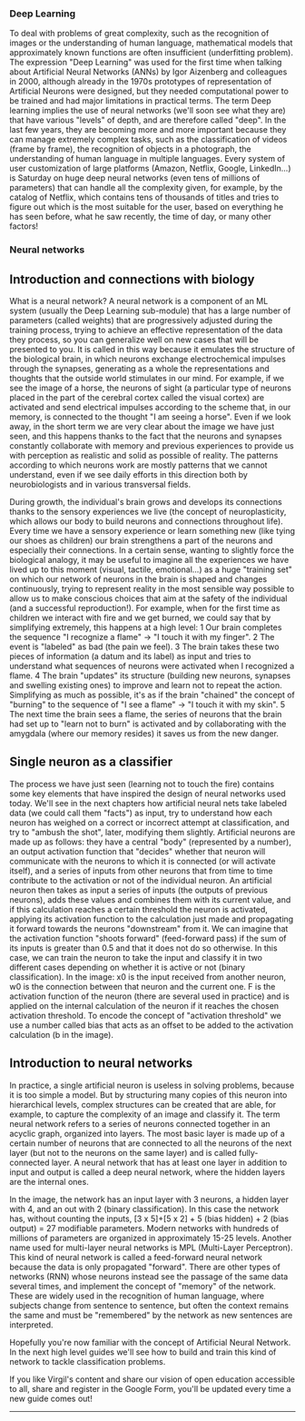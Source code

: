 ### Deep Learning
To deal with problems of great complexity, such as the recognition of images or the understanding of human language, mathematical models that approximately known functions are often insufficient (underfitting problem). The expression "Deep Learning" was used for the first time when talking about Artificial Neural Networks (ANNs) by Igor Aizenberg and colleagues in 2000, although already in the 1970s prototypes of representation of Artificial Neurons were designed, but they needed computational power to be trained and had major limitations in practical terms. The term Deep learning implies the use of neural networks (we'll soon see what they are) that have various "levels" of depth, and are therefore called "deep". In the last few years, they are becoming more and more important because they can manage extremely complex tasks, such as the classification of videos (frame by frame), the recognition of objects in a photograph, the understanding of human language in multiple languages. Every system of user customization of large platforms (Amazon, Netflix, Google, LinkedIn...) is Saturday on huge deep neural networks (even tens of millions of parameters) that can handle all the complexity given, for example, by the catalog of Netflix, which contains tens of thousands of titles and tries to figure out which is the most suitable for the user, based on everything he has seen before, what he saw recently, the time of day, or many other factors!


### Neural networks
## Introduction and connections with biology
What is a neural network? A neural network is a component of an ML system (usually the Deep Learning sub-module) that has a large number of parameters (called weights) that are progressively adjusted during the training process, trying to achieve an effective representation of the data they process, so you can generalize well on new cases that will be presented to you. It is called in this way because it emulates the structure of the biological brain, in which neurons exchange electrochemical impulses through the synapses, generating as a whole the representations and thoughts that the outside world stimulates in our mind. For example, if we see the image of a horse, the neurons of sight (a particular type of neurons placed in the part of the cerebral cortex called the visual cortex) are activated and send electrical impulses according to the scheme that, in our memory, is connected to the thought "I am seeing a horse". Even if we look away, in the short term we are very clear about the image we have just seen, and this happens thanks to the fact that the neurons and synapses constantly collaborate with memory and previous experiences to provide us with perception as realistic and solid as possible of reality. The patterns according to which neurons work are mostly patterns that we cannot understand, even if we see daily efforts in this direction both by neurobiologists and in various transversal fields.


During growth, the individual's brain grows and develops its connections thanks to the sensory experiences we live (the concept of neuroplasticity, which allows our body to build neurons and connections throughout life). Every time we have a sensory experience or learn something new (like tying our shoes as children) our brain strengthens a part of the neurons and especially their connections. In a certain sense, wanting to slightly force the biological analogy, it may be useful to imagine all the experiences we have lived up to this moment (visual, tactile, emotional...) as a huge "training set" on which our network of neurons in the brain is shaped and changes continuously, trying to represent reality in the most sensible way possible to allow us to make conscious choices that aim at the safety of the individual (and a successful reproduction!).
For example, when for the first time as children we interact with fire and we get burned, we could say that by simplifying extremely, this happens at a high level:
1 Our brain completes the sequence "I recognize a flame" -> "I touch it with my finger".
2 The event is "labeled" as bad (the pain we feel).
3 The brain takes these two pieces of information (a datum and its label) as input and tries to understand what sequences of neurons were activated when I recognized a flame.
4 The brain "updates" its structure (building new neurons, synapses and swelling existing ones) to improve and learn not to repeat the action.
Simplifying as much as possible, it's as if the brain "chained" the concept of "burning" to the sequence of "I see a flame" -> "I touch it with my skin".
5 The next time the brain sees a flame, the series of neurons that the brain had set up to "learn not to burn" is activated and by collaborating with the amygdala (where our memory resides) it saves us from the new danger.



## Single neuron as a classifier
The process we have just seen (learning not to touch the fire) contains some key elements that have inspired the design of neural networks used today. We'll see in the next chapters how artificial neural nets take labeled data (we could call them "facts") as input, try to understand how each neuron has weighed on a correct or incorrect attempt at classification, and try to "ambush the shot", later, modifying them slightly.
Artificial neurons are made up as follows: they have a central "body" (represented by a number), an output activation function that "decides" whether that neuron will communicate with the neurons to which it is connected (or will activate itself), and a series of inputs from other neurons that from time to time contribute to the activation or not of the individual neuron. An artificial neuron then takes as input a series of inputs (the outputs of previous neurons), adds these values and combines them with its current value, and if this calculation reaches a certain threshold the neuron is activated, applying its activation function to the calculation just made and propagating it forward towards the neurons "downstream" from it. We can imagine that the activation function "shoots forward" (feed-forward pass) if the sum of its inputs is greater than 0.5 and that it does not do so otherwise. In this case, we can train the neuron to take the input and classify it in two different cases depending on whether it is active or not (binary classification).
In the image: x0 is the input received from another neuron, w0 is the connection between that neuron and the current one.
F is the activation function of the neuron (there are several used in practice) and is applied on the internal calculation of the neuron if it reaches the chosen activation threshold.
To encode the concept of "activation threshold" we use a number called bias that acts as an offset to be added to the activation calculation (b in the image).


## Introduction to neural networks
In practice, a single artificial neuron is useless in solving problems, because it is too simple a model. But by structuring many copies of this neuron into hierarchical levels, complex structures can be created that are able, for example, to capture the complexity of an image and classify it. The term neural network refers to a series of neurons connected together in an acyclic graph, organized into layers. The most basic layer is made up of a certain number of neurons that are connected to all the neurons of the next layer (but not to the neurons on the same layer) and is called fully-connected layer. A neural network that has at least one layer in addition to input and output is called a deep neural network, where the hidden layers are the internal ones.


In the image, the network has an input layer with 3 neurons, a hidden layer with 4, and an out with 2 (binary classification). In this case the network has, without counting the inputs, [3 x 5]+[5 x 2] + 5 (bias hidden) + 2 (bias output) = 27 modifiable parameters. Modern networks with hundreds of millions of parameters are organized in approximately 15-25 levels.
Another name used for multi-layer neural networks is MPL (Multi-Layer Perceptron).
This kind of neural network is called a feed-forward neural network because the data is only propagated "forward". There are other types of networks (RNN) whose neurons instead see the passage of the same data several times, and implement the concept of "memory" of the network. These are widely used in the recognition of human language, where subjects change from sentence to sentence, but often the context remains the same and must be "remembered" by the network as new sentences are interpreted.

Hopefully you're now familiar with the concept of Artificial Neural Network. In the next high level guides we'll see how to build and train this kind of network to tackle classification problems.

If you like Virgil's content and share our vision of open education accessible to all, share and register in the Google Form, you'll be updated every time a new guide comes out!


------------------



